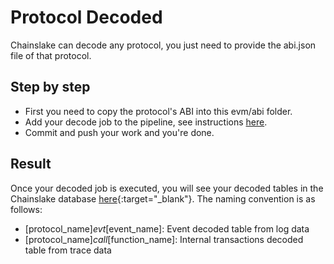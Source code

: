 # Protocol Decoded

Chainslake can decode any protocol, you just need to provide the abi.json file of that protocol.

## Step by step

- First you need to copy the protocol's ABI into this evm/abi folder.
- Add your decode job to the pipeline, see instructions [here](/airflow/README.md).
- Commit and push your work and you're done.

## Result

Once your decoded job is executed, you will see your decoded tables in the Chainslake database [here](https://metabase.chainslake.io/browse/databases/3/schema/ethereum_decoded){:target="_blank"}. The naming convention is as follows:
- [protocol_name]_evt_[event_name]: Event decoded table from log data
- [protocol_name]_call_[function_name]: Internal transactions decoded table from trace data